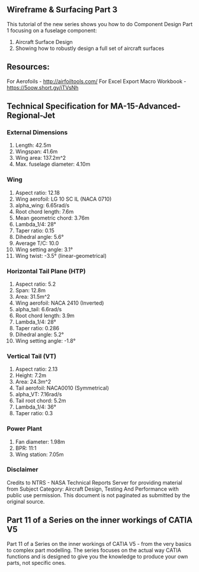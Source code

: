 ##  Wireframe & Surfacing Part 3

This tutorial of the new series shows you how to do Component Design Part 1 focusing on a fuselage component:
1. Aircraft Surface Design
2. Showing how to robustly design a full set of aircraft surfaces

## Resources:

For Aerofoils - http://airfoiltools.com/
For Excel Export Macro Workbook - https://5oow.short.gy/iTVsNh

## Technical Specification for MA-15-Advanced-Regional-Jet

### External Dimensions

1. Length: 42.5m
2. Wingspan: 41.6m
3. Wing area: 137.2m^2
4. Max. fuselage diameter: 4.10m

### Wing

1. Aspect ratio: 12.18
2. Wing aerofoil: LG 10 SC IL (NACA 0710)
3. alpha_wing: 6.65rad/s
4. Root chord length: 7.6m
5. Mean geometric chord: 3.76m
6. Lambda_1/4: 28°
7. Taper ratio: 0.15
8. Dihedral angle: 5.6°
9. Average T/C: 10.0
10. Wing setting angle: 3.1°
11. Wing twist: -3.5° (linear-geometrical)

### Horizontal Tail Plane (HTP)

1. Aspect ratio: 5.2
2. Span: 12.8m
3. Area: 31.5m^2
4. Wing aerofoil: NACA 2410 (Inverted)
5. alpha_tail: 6.6rad/s
6. Root chord length: 3.9m
7. Lambda_1/4: 28°
8. Taper ratio: 0.286
9. Dihedral angle: 5.2°
10. Wing setting angle: -1.8°

### Vertical Tail (VT)

1. Aspect ratio: 2.13
2. Height: 7.2m
3. Area: 24.3m^2
4. Tail aerofoil: NACA0010 (Symmetrical)
5. alpha_VT: 7.16rad/s
6. Tail root chord: 5.2m
7. Lambda_1/4: 36°
8. Taper ratio: 0.3

### Power Plant

1. Fan diameter: 1.98m
2. BPR: 11:1
3. Wing station: 7.05m

### Disclaimer

Credits to NTRS - NASA Technical Reports Server for providing material from Subject Category: Aircraft Design, Testing And Performance with public use permission.
This document is not paginated as submitted by the original source.


## Part 11 of a Series on the inner workings of CATIA V5

Part 11 of a Series on the inner workings of CATIA V5 - from the very basics to complex part modelling. The series focuses on the actual way CATIA functions and is designed to give you the knowledge to produce your own parts, not specific ones.
